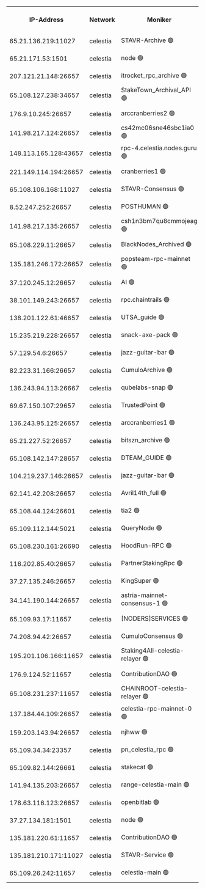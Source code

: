


<table><tr><th>IP-Address</th><th>Network</th><th>Moniker</th><th>Latest Block Height</th><th>Earliest Block Height</th><th>Catching Up</th><th>Tx Index</th><th>Voting Power</th><th>Version</th><th>Scan Time</th></tr><tr><td>65.21.136.219:11027</td><td>celestia</td><td>STAVR-Archive 🟢</td><td>2798599</td><td>1</td><td>False</td><td>on</td><td>0</td><td>2.3.1</td><td>2024-11-15T20:38:32.016403518UTC</td></tr><tr><td>65.21.171.53:1501</td><td>celestia</td><td>node 🟢</td><td>2798599</td><td>1</td><td>False</td><td>on</td><td>0</td><td>2.3.1</td><td>2024-11-15T20:38:32.457984536UTC</td></tr><tr><td>207.121.21.148:26657</td><td>celestia</td><td>itrocket_rpc_archive 🟢</td><td>2798601</td><td>1</td><td>False</td><td>on</td><td>0</td><td>2.3.1</td><td>2024-11-15T20:39:06.882345524UTC</td></tr><tr><td>65.108.127.238:34657</td><td>celestia</td><td>StakeTown_Archival_API 🟢</td><td>2798602</td><td>1</td><td>False</td><td>on</td><td>0</td><td>2.3.1</td><td>2024-11-15T20:39:11.419984924UTC</td></tr><tr><td>176.9.10.245:26657</td><td>celestia</td><td>arccranberries2 🟢</td><td>2798606</td><td>1</td><td>False</td><td>on</td><td>0</td><td>2.3.1</td><td>2024-11-15T20:39:55.462980925UTC</td></tr><tr><td>141.98.217.124:26657</td><td>celestia</td><td>cs42mc06sne46sbc1ia0 🟢</td><td>2798606</td><td>1</td><td>False</td><td>on</td><td>0</td><td>2.3.1</td><td>2024-11-15T20:39:58.323907507UTC</td></tr><tr><td>148.113.165.128:43657</td><td>celestia</td><td>rpc-4.celestia.nodes.guru 🟢</td><td>2798608</td><td>1</td><td>False</td><td>on</td><td>0</td><td>2.3.1</td><td>2024-11-15T20:40:19.989337649UTC</td></tr><tr><td>221.149.114.194:26657</td><td>celestia</td><td>cranberries1 🟢</td><td>2798609</td><td>1</td><td>False</td><td>on</td><td>0</td><td>2.3.1</td><td>2024-11-15T20:40:31.866035140UTC</td></tr><tr><td>65.108.106.168:11027</td><td>celestia</td><td>STAVR-Consensus 🟢</td><td>2798609</td><td>1</td><td>False</td><td>on</td><td>0</td><td>2.3.1</td><td>2024-11-15T20:40:34.390700808UTC</td></tr><tr><td>8.52.247.252:26657</td><td>celestia</td><td>POSTHUMAN 🟢</td><td>2798613</td><td>1</td><td>False</td><td>on</td><td>0</td><td>2.3.1</td><td>2024-11-15T20:41:16.707090115UTC</td></tr><tr><td>141.98.217.135:26657</td><td>celestia</td><td>csh1n3bm7qu8cmmojeag 🟢</td><td>2798613</td><td>1</td><td>False</td><td>on</td><td>0</td><td>2.3.1</td><td>2024-11-15T20:41:17.131617051UTC</td></tr><tr><td>65.108.229.11:26657</td><td>celestia</td><td>BlackNodes_Archived 🟢</td><td>2798613</td><td>1</td><td>False</td><td>on</td><td>0</td><td>2.1.2</td><td>2024-11-15T20:41:24.386949860UTC</td></tr><tr><td>135.181.246.172:26657</td><td>celestia</td><td>popsteam-rpc-mainnet 🟢</td><td>2798616</td><td>1</td><td>False</td><td>on</td><td>0</td><td>2.3.1</td><td>2024-11-15T20:41:56.070435073UTC</td></tr><tr><td>37.120.245.12:26657</td><td>celestia</td><td>AI 🟢</td><td>2798617</td><td>1</td><td>False</td><td>off</td><td>0</td><td>2.3.1</td><td>2024-11-15T20:42:04.750313189UTC</td></tr><tr><td>38.101.149.243:26657</td><td>celestia</td><td>rpc.chaintrails 🟢</td><td>2798617</td><td>1</td><td>False</td><td>on</td><td>0</td><td>2.3.1</td><td>2024-11-15T20:42:12.587026751UTC</td></tr><tr><td>138.201.122.61:46657</td><td>celestia</td><td>UTSA_guide 🟢</td><td>2798620</td><td>1</td><td>False</td><td>on</td><td>0</td><td>2.3.1</td><td>2024-11-15T20:42:39.612520077UTC</td></tr><tr><td>15.235.219.228:26657</td><td>celestia</td><td>snack-axe-pack 🟢</td><td>2798620</td><td>1</td><td>False</td><td>off</td><td>0</td><td>2.1.2</td><td>2024-11-15T20:42:42.654593798UTC</td></tr><tr><td>57.129.54.6:26657</td><td>celestia</td><td>jazz-guitar-bar 🟢</td><td>2798621</td><td>1</td><td>False</td><td>off</td><td>0</td><td>2.1.2</td><td>2024-11-15T20:42:51.136364260UTC</td></tr><tr><td>82.223.31.166:26657</td><td>celestia</td><td>CumuloArchive 🟢</td><td>2798621</td><td>1</td><td>False</td><td>on</td><td>0</td><td>2.3.1</td><td>2024-11-15T20:42:55.719839603UTC</td></tr><tr><td>136.243.94.113:26667</td><td>celestia</td><td>qubelabs-snap 🟢</td><td>2798623</td><td>1</td><td>False</td><td>on</td><td>0</td><td>2.3.1</td><td>2024-11-15T20:43:17.374852392UTC</td></tr><tr><td>69.67.150.107:29657</td><td>celestia</td><td>TrustedPoint 🟢</td><td>2798624</td><td>1</td><td>False</td><td>on</td><td>0</td><td>2.3.1</td><td>2024-11-15T20:43:28.433228245UTC</td></tr><tr><td>136.243.95.125:26657</td><td>celestia</td><td>arccranberries1 🟢</td><td>2798628</td><td>1</td><td>False</td><td>on</td><td>0</td><td>2.3.1</td><td>2024-11-15T20:44:12.318378670UTC</td></tr><tr><td>65.21.227.52:26657</td><td>celestia</td><td>bitszn_archive 🟢</td><td>2798628</td><td>1</td><td>False</td><td>on</td><td>0</td><td>2.3.1</td><td>2024-11-15T20:44:17.200078246UTC</td></tr><tr><td>65.108.142.147:28657</td><td>celestia</td><td>DTEAM_GUIDE 🟢</td><td>2798632</td><td>1</td><td>False</td><td>on</td><td>0</td><td>2.3.1</td><td>2024-11-15T20:45:05.385640898UTC</td></tr><tr><td>104.219.237.146:26657</td><td>celestia</td><td>jazz-guitar-bar 🟢</td><td>2798633</td><td>1</td><td>False</td><td>off</td><td>0</td><td>2.1.2</td><td>2024-11-15T20:45:15.085977005UTC</td></tr><tr><td>62.141.42.208:26657</td><td>celestia</td><td>Avril14th_full 🟢</td><td>2798636</td><td>1</td><td>False</td><td>on</td><td>0</td><td>2.3.1</td><td>2024-11-15T20:45:46.530583468UTC</td></tr><tr><td>65.108.44.124:26601</td><td>celestia</td><td>tia2 🟢</td><td>2371494</td><td>339581</td><td>False</td><td>on</td><td>0</td><td>1.3.0</td><td>2024-11-15T20:38:47.275034144UTC</td></tr><tr><td>65.109.112.144:5021</td><td>celestia</td><td>QueryNode 🟢</td><td>2371494</td><td>1406226</td><td>False</td><td>off</td><td>0</td><td>1.7.0</td><td>2024-11-15T20:42:56.139318555UTC</td></tr><tr><td>65.108.230.161:26690</td><td>celestia</td><td>HoodRun-RPC 🟢</td><td>2371494</td><td>1537165</td><td>False</td><td>off</td><td>0</td><td>1.9.0</td><td>2024-11-15T20:45:11.933859105UTC</td></tr><tr><td>116.202.85.40:26657</td><td>celestia</td><td>PartnerStakingRpc 🟢</td><td>2371494</td><td>1588231</td><td>False</td><td>on</td><td>0</td><td>1.9.0</td><td>2024-11-15T20:38:47.579663301UTC</td></tr><tr><td>37.27.135.246:26657</td><td>celestia</td><td>KingSuper 🟢</td><td>2371494</td><td>1814358</td><td>False</td><td>off</td><td>0</td><td>1.3.0</td><td>2024-11-15T20:39:42.797815216UTC</td></tr><tr><td>34.141.190.144:26657</td><td>celestia</td><td>astria-mainnet-consensus-1 🟢</td><td>2798617</td><td>2371501</td><td>False</td><td>on</td><td>0</td><td>2.3.1</td><td>2024-11-15T20:42:05.096406108UTC</td></tr><tr><td>65.109.93.17:11657</td><td>celestia</td><td>[NODERS]SERVICES 🟢</td><td>2798618</td><td>2371581</td><td>False</td><td>on</td><td>0</td><td>2.1.2</td><td>2024-11-15T20:42:24.733419852UTC</td></tr><tr><td>74.208.94.42:26657</td><td>celestia</td><td>CumuloConsensus 🟢</td><td>2798609</td><td>2384001</td><td>False</td><td>on</td><td>0</td><td>2.3.1</td><td>2024-11-15T20:40:35.254563075UTC</td></tr><tr><td>195.201.106.166:11657</td><td>celestia</td><td>Staking4All-celestia-relayer 🟢</td><td>2798636</td><td>2399575</td><td>False</td><td>off</td><td>0</td><td>2.1.2</td><td>2024-11-15T20:45:53.352840231UTC</td></tr><tr><td>176.9.124.52:11657</td><td>celestia</td><td>ContributionDAO 🟢</td><td>2798628</td><td>2419178</td><td>False</td><td>on</td><td>0</td><td>2.1.2</td><td>2024-11-15T20:44:16.706116169UTC</td></tr><tr><td>65.108.231.237:11657</td><td>celestia</td><td>CHAINROOT-celestia-relayer 🟢</td><td>2798606</td><td>2473086</td><td>False</td><td>on</td><td>0</td><td>2.1.2</td><td>2024-11-15T20:39:55.839012034UTC</td></tr><tr><td>137.184.44.109:26657</td><td>celestia</td><td>celestia-rpc-mainnet-0 🟢</td><td>2798618</td><td>2517150</td><td>False</td><td>on</td><td>0</td><td>2.3.1</td><td>2024-11-15T20:42:24.282135779UTC</td></tr><tr><td>159.203.143.94:26657</td><td>celestia</td><td>njhww 🟢</td><td>2798610</td><td>2677649</td><td>False</td><td>off</td><td>0</td><td>2.3.1</td><td>2024-11-15T20:40:44.178462200UTC</td></tr><tr><td>65.109.34.34:23357</td><td>celestia</td><td>pn_celestia_rpc 🟢</td><td>2798616</td><td>2677655</td><td>False</td><td>on</td><td>0</td><td>2.3.1</td><td>2024-11-15T20:41:55.673249246UTC</td></tr><tr><td>65.109.82.144:26661</td><td>celestia</td><td>stakecat 🟢</td><td>2798618</td><td>2764501</td><td>False</td><td>on</td><td>0</td><td>2.1.2</td><td>2024-11-15T20:42:23.267952034UTC</td></tr><tr><td>141.94.135.203:26657</td><td>celestia</td><td>range-celestia-main 🟢</td><td>2798600</td><td>2774287</td><td>False</td><td>on</td><td>0</td><td>2.1.2</td><td>2024-11-15T20:38:50.427196604UTC</td></tr><tr><td>178.63.116.123:26657</td><td>celestia</td><td>openbitlab 🟢</td><td>2798601</td><td>2779765</td><td>False</td><td>on</td><td>0</td><td>2.3.1</td><td>2024-11-15T20:39:01.184399737UTC</td></tr><tr><td>37.27.134.181:1501</td><td>celestia</td><td>node 🟢</td><td>2798611</td><td>2792505</td><td>False</td><td>off</td><td>0</td><td>2.3.1</td><td>2024-11-15T20:40:57.172732659UTC</td></tr><tr><td>135.181.220.61:11657</td><td>celestia</td><td>ContributionDAO 🟢</td><td>2798613</td><td>2792893</td><td>False</td><td>off</td><td>0</td><td>2.1.2</td><td>2024-11-15T20:41:21.742001940UTC</td></tr><tr><td>135.181.210.171:11027</td><td>celestia</td><td>STAVR-Service 🟢</td><td>2798600</td><td>2796001</td><td>False</td><td>on</td><td>0</td><td>2.3.1</td><td>2024-11-15T20:38:48.080228513UTC</td></tr><tr><td>65.109.26.242:11657</td><td>celestia</td><td>celestia-main 🟢</td><td>2798622</td><td>2796560</td><td>False</td><td>on</td><td>0</td><td>2.3.1</td><td>2024-11-15T20:42:58.657341323UTC</td></tr></table>